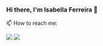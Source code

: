 ### Hi there, I'm Isabella Ferreira 👋

📫 How to reach me:

<p align="left">
  <a href="mailto:isabellavieira57@gmail.com" alt="Gmail">
  <img src="https://img.shields.io/badge/-Gmail-FF0000?style=flat-square&labelColor=FF0000&logo=gmail&logoColor=white" /></a>

  <a href="https://www.linkedin.com/in/isabellaferreira/" alt="LinkedIn">
  <img src="https://img.shields.io/badge/-Linkedin-0e76a8?style=flat-square&logo=Linkedin&logoColor=white&link=https://www.linkedin.com/in/isabellaferreira/" /></a>

  
